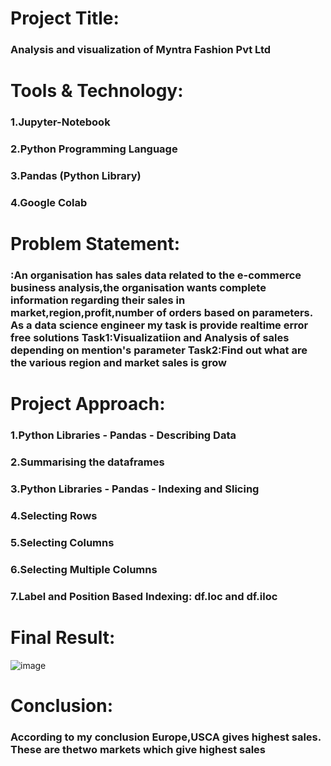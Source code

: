 # Project Title:
### Analysis and visualization of Myntra Fashion Pvt Ltd

# Tools & Technology:
### 1.Jupyter-Notebook
### 2.Python Programming Language
### 3.Pandas (Python Library)
### 4.Google Colab

# Problem Statement:
### :An organisation has sales data related to the e-commerce business analysis,the organisation wants complete information regarding their sales in market,region,profit,number of orders based on parameters. As a data science engineer my task is provide realtime error free solutions Task1:Visualizatiion and Analysis of sales depending on mention's parameter Task2:Find out what are the various region and market sales is grow 

# Project Approach:
### 1.Python Libraries - Pandas - Describing Data
### 2.Summarising the dataframes
### 3.Python Libraries - Pandas - Indexing and Slicing
### 4.Selecting Rows
### 5.Selecting Columns
### 6.Selecting Multiple Columns
### 7.Label and Position Based Indexing: df.loc and df.iloc

# Final Result: 
![image](https://github.com/Pranavi-17/Pandas/assets/139945972/09a4adc0-d913-436f-bebc-f8792d1ed1b8)

# Conclusion:
### According to my conclusion Europe,USCA gives highest sales. These are thetwo markets which give highest sales
